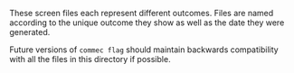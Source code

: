 These screen files each represent different outcomes. Files are named according to the unique outcome they show as well as the date they were generated.

Future versions of `commec flag` should maintain backwards compatibility with all the files in this directory if possible.
